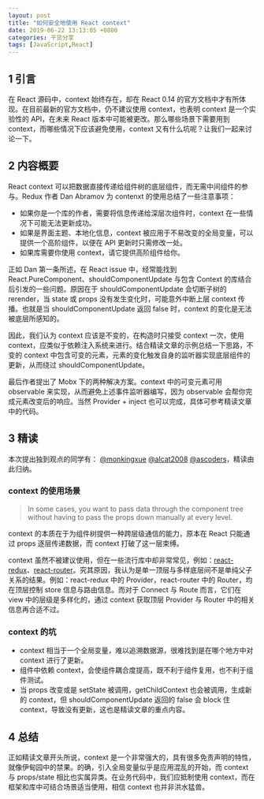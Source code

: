 ```yaml
---
layout: post
title: "如何安全地使用 React context"
date: 2019-06-22 13:13:05 +0800
categories: 干货分享
tags: [JavaScript,React]
---
```


## 1 引言

在 React 源码中，context 始终存在，却在 React 0.14 的官方文档中才有所体现。在目前最新的官方文档中，仍不建议使用 context，也表明 context 是一个实验性的 API，在未来 React 版本中可能被更改。那么哪些场景下需要用到 context，而哪些情况下应该避免使用，context 又有什么坑呢？让我们一起来讨论一下。
<!-- more -->
## 2 内容概要

React context 可以把数据直接传递给组件树的底层组件，而无需中间组件的参与。Redux 作者 Dan Abramov 为 contenxt 的使用总结了一些注意事项：

* 如果你是一个库的作者，需要将信息传递给深层次组件时，context 在一些情况下可能无法更新成功。
* 如果是界面主题、本地化信息，context 被应用于不易改变的全局变量，可以提供一个高阶组件，以便在 API 更新时只需修改一处。
* 如果库需要你使用 context，请它提供高阶组件给你。

正如 Dan 第一条所述，在 React issue 中，经常能找到 React.PureComponent、shouldComponentUpdate 与包含 Context 的库结合后引发的一些问题。原因在于 shouldComponentUpdate 会切断子树的 rerender，当 state 或 props 没有发生变化时，可能意外中断上层 context 传播。也就是当 shouldComponentUpdate 返回 false 时，context 的变化是无法被底层所感知的。

因此，我们认为 context 应该是不变的，在构造时只接受 context 一次，使用 context，应类似于依赖注入系统来进行。结合精读文章的示例总结一下思路，不变的 context 中包含可变的元素，元素的变化触发自身的监听器实现底层组件的更新，从而绕过 shouldComponentUpdate。

最后作者提出了 Mobx 下的两种解决方案。context 中的可变元素可用 observable 来实现，从而避免上述事件监听器编写，因为 observable 会帮你完成元素改变后的响应。当然 Provider + inject 也可以完成，具体可参考精读文章中的代码。

## 3 精读

本次提出独到观点的同学有：
[@monkingxue](https://www.zhihu.com/people/turbe-xue) [@alcat2008](https://github.com/alcat2008) [@ascoders](https://www.zhihu.com/people/huang-zi-yi-83)，精读由此归纳。

### context 的使用场景

> In some cases, you want to pass data through the component tree without having to pass the props down manually at every level.

context 的本质在于为组件树提供一种跨层级通信的能力，原本在 React 只能通过 props 逐层传递数据，而 context 打破了这一层束缚。

context 虽然不被建议使用，但在一些流行库中却非常常见，例如：[react-redux](https://github.com/reactjs/react-redux)、[react-router](https://github.com/ReactTraining/react-router)。究其原因，我认为是单一顶层与多样底层间不是单纯父子关系的结果。例如：react-redux 中的 Provider，react-router 中的 Router，均在顶层控制 store 信息与路由信息。而对于 Connect 与 Route 而言，它们在 view 中的层级是多样化的，通过 context 获取顶层 Provider 与 Router 中的相关信息再合适不过。

### context 的坑

* context 相当于一个全局变量，难以追溯数据源，很难找到是在哪个地方中对 context 进行了更新。
* 组件中依赖 context，会使组件耦合度提高，既不利于组件复用，也不利于组件测试。
* 当 props 改变或是 setState 被调用，getChildContext 也会被调用，生成新的 context，但 shouldComponentUpdate 返回的 false 会 block 住 context，导致没有更新，这也是精读文章的重点内容。

## 4 总结

正如精读文章开头所说，context 是一个非常强大的，具有很多免责声明的特性，就像伊甸园中的禁果。的确，引入全局变量似乎是应用混乱的开始，而 context 与 props/state 相比也实属异类。在业务代码中，我们应抵制使用 context，而在框架和库中可结合场景适当使用，相信 context 也并非洪水猛兽。
